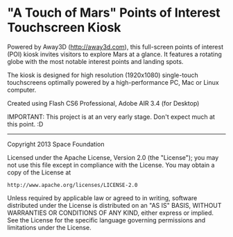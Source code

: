 "A Touch of Mars" Points of Interest Touchscreen Kiosk
==============

Powered by Away3D (http://away3d.com), this full-screen points of interest (POI) kiosk invites visitors to explore Mars at a glance. It features a rotating globe with the most notable interest points and landing spots. 

The kiosk is designed for high resolution (1920x1080) single-touch touchscreens optimally powered by a high-performance PC, Mac or Linux computer.

Created using Flash CS6 Professional, Adobe AIR 3.4 (for Desktop)

IMPORTANT: This project is at an very early stage. Don't expect much at this point. :D


---

Copyright 2013 Space Foundation

Licensed under the Apache License, Version 2.0 (the "License");
you may not use this file except in compliance with the License.
You may obtain a copy of the License at

    http://www.apache.org/licenses/LICENSE-2.0

Unless required by applicable law or agreed to in writing, software
distributed under the License is distributed on an "AS IS" BASIS,
WITHOUT WARRANTIES OR CONDITIONS OF ANY KIND, either express or implied.
See the License for the specific language governing permissions and
limitations under the License.
